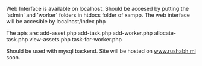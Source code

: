 Web Interface is available on localhost. Should be accesed by putting the 'admin' and 'worker' folders in htdocs folder of xampp.
The web interface will be accesible by localhost/index.php

The apis are:
add-asset.php
add-task.php
add-worker.php
allocate-task.php
view-assets.php
task-for-worker.php

Should be used with mysql backend.
Site will be hosted on www.rushabh.ml soon.